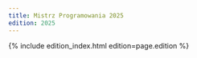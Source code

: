 ```yaml
---
title: Mistrz Programowania 2025
edition: 2025
---
```


{% include edition_index.html edition=page.edition %}
